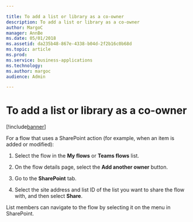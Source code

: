 ```yaml
---

title: To add a list or library as a co-owner
description: To add a list or library as a co-owner
author: MargoC
manager: AnnBe
ms.date: 05/01/2018
ms.assetid: da235b48-867e-4338-b04d-2f2b16c0b68d
ms.topic: article
ms.prod: 
ms.service: business-applications
ms.technology: 
ms.author: margoc
audience: Admin

---
```

#  To add a list or library as a co-owner


[!include[banner](../../../../includes/banner.md)]

For a flow that uses a SharePoint action (for example, when an item is added or
modified):

1.  Select the flow in the **My flows** or **Teams flows** list.

2.  On the flow details page, select the **Add another owner** button.

3.  Go to the **SharePoint** tab.

4.  Select the site address and list ID of the list you want to share the flow
    with, and then select **Share**.

List members can navigate to the flow by selecting it on the menu in SharePoint.
